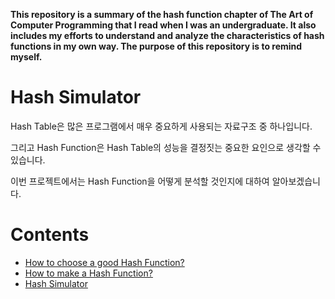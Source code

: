 **This repository is a summary of the hash function chapter of The Art of Computer Programming that I read when I was an undergraduate. It also includes my efforts to understand and analyze the characteristics of hash functions in my own way. The purpose of this repository is to remind myself.**

Hash Simulator
==============

Hash Table은 많은 프로그램에서 매우 중요하게 사용되는 자료구조 중 하나입니다.

그리고 Hash Function은 Hash Table의 성능을 결정짓는 중요한 요인으로 생각할 수 있습니다.

이번 프로젝트에서는 Hash Function을 어떻게 분석할 것인지에 대하여 알아보겠습니다.
     
Contents
========
* [How to choose a good Hash Function?](https://github.com/minseok127/Hash-Simulator/wiki/How-to-choose-a-good-Hash-Function%3F)
* [How to make a Hash Function?](https://github.com/minseok127/Hash-Simulator/wiki/How-to-make-a-Hash-Function%3F)
* [Hash Simulator](https://github.com/minseok127/Hash-Simulator/wiki/Hash-Simulator)   
